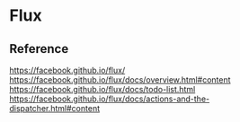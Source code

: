# Flux

## Reference

https://facebook.github.io/flux/
https://facebook.github.io/flux/docs/overview.html#content
https://facebook.github.io/flux/docs/todo-list.html
https://facebook.github.io/flux/docs/actions-and-the-dispatcher.html#content
